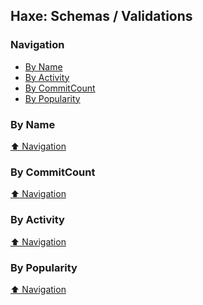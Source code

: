 ## Haxe: Schemas / Validations


### Navigation

- [By Name](#by-name)
- [By Activity](#by-activity)
- [By CommitCount](#by-commitcount)
- [By Popularity](#by-popularity)

### By Name
<!-- PROJECTS_LIST -->

<!-- /PROJECTS_LIST -->

[⬆ Navigation](#navigation)

### By CommitCount
<!-- COMMITCOUNT_LIST -->

<!-- /COMMITCOUNT_LIST -->
[⬆ Navigation](#navigation)

### By Activity
<!-- ACTIVITY_LIST -->

<!-- /ACTIVITY_LIST -->

[⬆ Navigation](#navigation)

### By Popularity
<!-- POPULARITY_LIST -->

<!-- /POPULARITY_LIST -->

[⬆ Navigation](#navigation)
